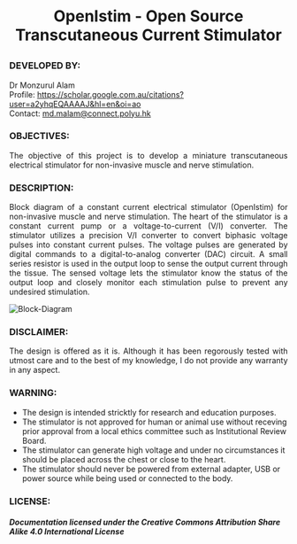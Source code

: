 # <P align="center"> OpenIstim - Open Source Transcutaneous Current Stimulator 
 
### DEVELOPED BY:
Dr Monzurul Alam <br/>
Profile: https://scholar.google.com.au/citations?user=a2yhqEQAAAAJ&hl=en&oi=ao <br/>
Contact: md.malam@connect.polyu.hk <br/>

### OBJECTIVES:
<P align="justify"> The objective of this project is to develop a miniature transcutaneous electrical stimulator for non-invasive muscle and nerve stimulation.

### DESCRIPTION:
<P align="justify"> Block diagram of a constant current electrical stimulator (OpenIstim) for non-invasive muscle and nerve stimulation. The heart of the stimulator is a constant current pump or a voltage-to-current (V/I) converter. The stimulator utilizes a precision V/I converter to convert biphasic voltage pulses into constant current pulses. The voltage pulses are generated by digital commands to a digital-to-analog converter (DAC) circuit. A small series resistor is used in the output loop to sense the output current through the tissue. The sensed voltage lets the stimulator know the status of the output loop and closely monitor each stimulation pulse to prevent any undesired stimulation.

![Block-Diagram](https://github.com/RehabExo/OpenExoStim/blob/main/BlockDiagram.png)


### DISCLAIMER:
<P align="justify"> The design is offered as it is. Although it has been regorously tested with utmost care and to the best of my knowledge, I do not provide any warranty in any aspect.

### WARNING:
- The design is intended stricktly for research and education purposes.
- The stimulator is not approved for human or animal use without receving prior approval from a local ethics committee such as Institutional Review Board.
- The stimulator can generate high voltage and under no circumstances it should be placed across the chest or close to the heart.
- The stimulator should never be powered from external adapter, USB or power source while being used or connected to the body.

### LICENSE:
##### Documentation licensed under the Creative Commons Attribution Share Alike 4.0 International License
